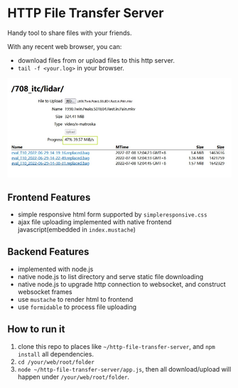 # HTTP File Transfer Server
Handy tool to share files with your friends.

With any recent web browser, you can:
* download files from or upload files to this http server.
* `tail -f <your.log>` in your browser.

![image](screenshot.jpg)

## Frontend Features
* simple responsive html form supported by `simpleresponsive.css`
* ajax file uploading implemented with native frontend javascript(embedded in `index.mustache`)

## Backend Features
* implemented with node.js 
* native node.js to list directory and serve static file downloading
* native node.js to upgrade http connection to websocket, and construct websocket frames
* use `mustache` to render html to frontend
* use `formidable` to process file uploading 

## How to run it

1. clone this repo to places like `~/http-file-transfer-server`, and `npm install` all dependencies.
2. `cd /your/web/root/folder`
3. `node ~/http-file-transfer-server/app.js`, then all download/upload will happen under `/your/web/root/folder`.